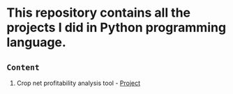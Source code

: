 # This repository contains all the projects I did in Python programming language.

## `Content`
1. Crop net profitability analysis tool - [Project](https://github.com/SmitBhuva-99/Python_projects/tree/main/Crop_net_profitability)

